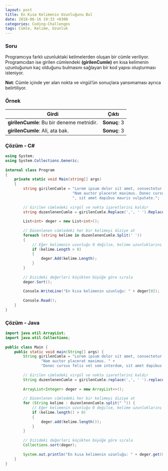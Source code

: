 ```yaml
---
layout: post
title: En Kısa Kelimenin Uzunluğunu Bul
date: 2018-06-16 19:33 +0300
categories: Coding-Challenges
tags: Cümle, Kelime, Uzunluk
---
```

### Soru
Programcıya farklı uzunluktaki kelimelerden oluşan bir cümle veriliyor. Programcıdan ise girilen cümlendeki **(girilenCumle)** en kısa kelimenin uzunluğunun kaç olduğunu bulmasını sağlayan bir kod yapısı oluşturması isteniyor.

**Not**: Cümle içinde yer alan nokta ve virgül’ün sonuçlara yansımaması ayrıca belirtiliyor.

### Örnek

| Girdi                                     | Çıktı        |
|-------------------------------------------|--------------|
| **girilenCumle**: Bu bir deneme metnidir. | **Sonuç**: 3 |
| **girilenCumle**: Ali, ata bak.           | **Sonuç**: 3 |

### Çözüm - C#
```csharp
using System;
using System.Collections.Generic;
 
internal class Program
{
    private static void Main(string[] args)
    {
        string girilenCumle = "Lorem ipsum dolor sit amet, consectetur adipiscing elit. " +
                              "Nam auctor placerat maximus. Donec cursus felis vel sem interdum" +
                              ", sit amet dapibus mauris vulputate.";
 
        // Girilen cümledeki virgül ve nokta işaretlerini kaldır
        string duzenlenenCumle = girilenCumle.Replace(',', ' ').Replace('.', ' ');
 
        List<int> deger = new List<int>();
 
        // Düzenlenen cümledeki her bir kelimeyi diziye at
        foreach (string kelime in duzenlenenCumle.Split(' '))
        {
            // Eğer kelimenin uzunluğu 0 değilse, kelime uzunluklarını diziye at
            if (kelime.Length > 0)
            {
                deger.Add(kelime.Length);
            }
        }
 
        // Dizideki değerleri küçükten büyüğe göre sırala
        deger.Sort();
 
        Console.WriteLine("En kısa kelimenin uzunluğu: " + deger[0]);
 
        Console.Read();
    }
}
```

### Çözüm - Java
```java
import java.util.ArrayList;
import java.util.Collections;
 
public class Main {
    public static void main(String[] args) {
        String girilenCumle = "Lorem ipsum dolor sit amet, consectetur adipiscing elit. " +
                "Nam auctor placerat maximus. " +
                "Donec cursus felis vel sem interdum, sit amet dapibus mauris vulputate.";
 
        // Girilen cümledeki virgül ve nokta işaretlerini kaldır
        String duzenlenenCumle = girilenCumle.replace(',', ' ').replace('.', ' ');
 
        ArrayList<Integer> deger = new ArrayList<>();
 
        // Düzenlenen cümledeki her bir kelimeyi diziye at
        for (String kelime : duzenlenenCumle.split(" ")) {
            // Eğer kelimenin uzunluğu 0 değilse, kelime uzunluklarını diziye at
            if (kelime.length() > 0)
            {
                deger.add(kelime.length());
            }
        }
 
        // Dizideki değerleri küçükten büyüğe göre sırala
        Collections.sort(deger);
 
        System.out.println("En kısa kelimenin uzunluğu: " + deger.get(0));
    }
}
```
